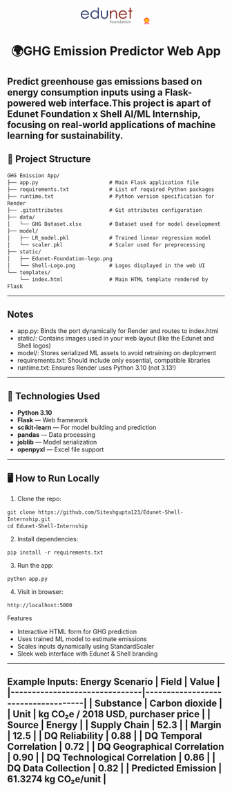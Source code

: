 <p align="center">
  <img src="static/Edunet-Foundation-logo.png" alt="Edunet Foundation" height="40" style="margin-right: 15px;">
  <img src="static/Shell-Logo.png" alt="Shell" height="15">
</p>

# <h1 align="center">🌍GHG Emission Predictor Web App</h1>
Predict greenhouse gas emissions based on energy consumption inputs using a Flask-powered web interface.This project is apart of Edunet Foundation x Shell AI/ML Internship, focusing on real-world applications of machine learning for sustainability.
---
## 📂 Project Structure
```
GHG Emission App/
├── app.py                       # Main Flask application file
├── requirements.txt             # List of required Python packages
├── runtime.txt                  # Python version specification for Render
├── .gitattributes               # Git attributes configuration
├── data/
│   └── GHG Dataset.xlsx         # Dataset used for model development
├── model/
│   ├── LR_model.pkl             # Trained linear regression model
│   └── scaler.pkl               # Scaler used for preprocessing
├── static/
│   ├── Edunet-Foundation-logo.png
│   └── Shell-Logo.png           # Logos displayed in the web UI
└── templates/
    └── index.html               # Main HTML template rendered by Flask
```
---------------------
 ## Notes
- app.py: Binds the port dynamically for Render and routes to index.html
- static/: Contains images used in your web layout (like the Edunet and Shell logos)
- model/: Stores serialized ML assets to avoid retraining on deployment
- requirements.txt: Should include only essential, compatible libraries
- runtime.txt: Ensures Render uses Python 3.10 (not 3.13!)

----
## 🧠 Technologies Used
- **Python 3.10**
- **Flask** — Web framework
- **scikit-learn** — For model building and prediction
- **pandas** — Data processing
- **joblib** — Model serialization
- **openpyxl** — Excel file support

---
## 🖥️ How to Run Locally
1. Clone the repo:
```
git clone https://github.com/Siteshgupta123/Edunet-Shell-Internship.git
cd Edunet-Shell-Internship
```
2. Install dependencies:
```
pip install -r requirements.txt
```
3. Run the app:
```
python app.py
```
4. Visit in browser:
```
http://localhost:5000
```
Features
- Interactive HTML form for GHG prediction
- Uses trained ML model to estimate emissions
- Scales inputs dynamically using StandardScaler
- Sleek web interface with Edunet & Shell branding
----
Example Inputs: Energy Scenario
| **Field**                      | **Value**                          |
|-------------------------------|------------------------------------|
| Substance                     | Carbon dioxide                     |
| Unit                          | kg CO₂e / 2018 USD, purchaser price |
| Source                        | Energy                             |
| Supply Chain                  | 52.3                               |
| Margin                        | 12.5                               |
| DQ Reliability                | 0.88                               |
| DQ Temporal Correlation       | 0.72                               |
| DQ Geographical Correlation   | 0.90                               |
| DQ Technological Correlation  | 0.86                               |
| DQ Data Collection            | 0.82                               |
| Predicted Emission            | 61.3274 kg CO₂e/unit               |
-----------------------------------------------------------------------------
